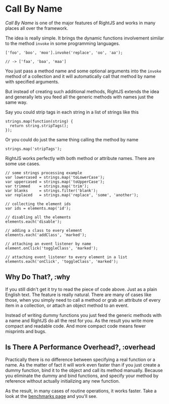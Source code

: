 # Call By Name

_Call By Name_ is one of the major features of RightJS and works in
many places all over the framework.

The idea is really simple. It brings the dynamic functions involvement
similar to the method `invoke` in some programming languages.

    ['foo', 'boo', 'moo'].invoke('replace', 'oo', 'aa');

    // -> ['faa', 'baa', 'maa']

You just pass a method name and some optional arguments into the `invoke` method
of a collection and it will automatically call that method by name with specified
arguments.

But instead of creating such additional methods, RightJS extends the idea
and generally lets you feed all the generic methods with names just the same way.

Say you could strip tags in each string in a list of strings like this

    strings.map(function(string) {
      return string.stripTags();
    });

Or you could do just the same thing calling the method by name

    strings.map('stripTags');

RightJS works perfectly with both method or attribute names. There are some
use cases.

    // some strings processing example
    var lowercased = strings.map('toLowerCase');
    var uppercased = strings.map('toUpperCase');
    var trimmed    = strings.map('trim');
    var blanks     = strings.filter('blank');
    var replaced   = strings.map('replace', 'some', 'another');

    // collecting the element ids
    var ids = elements.map('id');

    // disabling all the elements
    elements.each('disable');

    // adding a class to every element
    elements.each('addClass', 'marked');

    // attaching an event listener by name
    element.onClick('toggleClass', 'marked');

    // attaching event listener to every element in a list
    elements.each('onClick', 'toggleClass', 'marked');


## Why Do That?, :why

If you still didn't get it try to read the piece of code above. Just as a
plain English text. The feature is really natural. There are many
of cases like those, when you simply need to call a method or grab an attribute
of every item in a collection, or attach an object method to an event.

Instead of writing dummy functions you just  feed the generic methods with a
name and RightJS do all the rest for you. As the result you write more
compact and readable code. And more compact code means fewer misprints and
bugs.


## Is There A Performance Overhead?, :overhead

Practically there is no difference between specifying a real function or a
name. As the matter of fact it will work even faster than if you just create
a dummy function, bind it to the object and call its method manually.
Because you eliminate the dummy and bind functions, and specify your method
by reference without actually initializing any new function.

As the result, in many cases of routine operations, it works faster. Take a
look at the [benchmarks page](/benchmarks) and you'll see.
